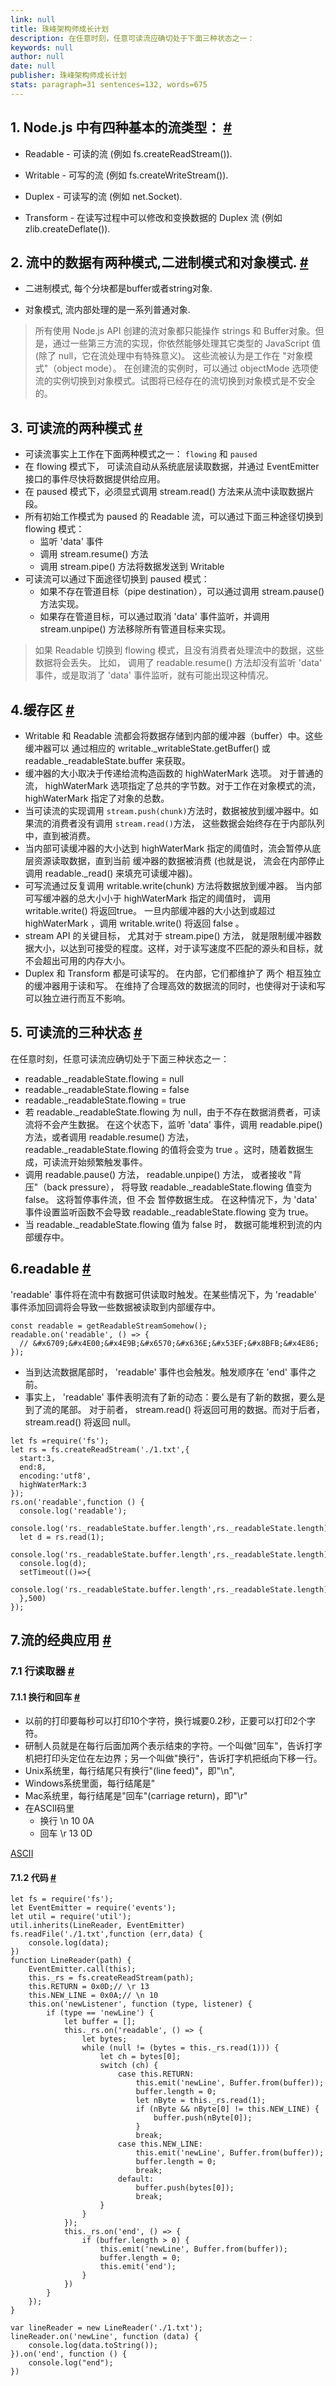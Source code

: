 ```yaml
---
link: null
title: 珠峰架构师成长计划
description: 在任意时刻，任意可读流应确切处于下面三种状态之一：
keywords: null
author: null
date: null
publisher: 珠峰架构师成长计划
stats: paragraph=31 sentences=132, words=675
---
```

## 1. Node.js 中有四种基本的流类型： [#](#t01-nodejs-中有四种基本的流类型)

* Readable - 可读的流 (例如 fs.createReadStream()).

* Writable - 可写的流 (例如 fs.createWriteStream()).

* Duplex - 可读写的流 (例如 net.Socket).

* Transform - 在读写过程中可以修改和变换数据的 Duplex 流 (例如 zlib.createDeflate()).

## 2. 流中的数据有两种模式,二进制模式和对象模式. [#](#t12-流中的数据有两种模式二进制模式和对象模式)

* 二进制模式, 每个分块都是buffer或者string对象.

* 对象模式, 流内部处理的是一系列普通对象.

> 所有使用 Node.js API 创建的流对象都只能操作 strings 和 Buffer对象。但是，通过一些第三方流的实现，你依然能够处理其它类型的 JavaScript 值 (除了 null，它在流处理中有特殊意义)。 这些流被认为是工作在 "对象模式"（object mode）。 在创建流的实例时，可以通过 objectMode 选项使流的实例切换到对象模式。试图将已经存在的流切换到对象模式是不安全的。

## 3. 可读流的两种模式 [#](#t23-可读流的两种模式)

* 可读流事实上工作在下面两种模式之一： `flowing` 和 `paused`
* 在 flowing 模式下， 可读流自动从系统底层读取数据，并通过 EventEmitter 接口的事件尽快将数据提供给应用。
* 在 paused 模式下，必须显式调用 stream.read() 方法来从流中读取数据片段。
* 所有初始工作模式为 paused 的 Readable 流，可以通过下面三种途径切换到 flowing 模式：
  - 监听 'data' 事件
  - 调用 stream.resume() 方法
  - 调用 stream.pipe() 方法将数据发送到 Writable
* 可读流可以通过下面途径切换到 paused 模式：
  - 如果不存在管道目标（pipe destination），可以通过调用 stream.pause() 方法实现。
  - 如果存在管道目标，可以通过取消 'data' 事件监听，并调用 stream.unpipe() 方法移除所有管道目标来实现。

> 如果 Readable 切换到 flowing 模式，且没有消费者处理流中的数据，这些数据将会丢失。 比如， 调用了 readable.resume() 方法却没有监听 'data' 事件，或是取消了 'data' 事件监听，就有可能出现这种情况。

## 4.缓存区 [#](#t34缓存区)

* Writable 和 Readable 流都会将数据存储到内部的缓冲器（buffer）中。这些缓冲器可以 通过相应的 writable._writableState.getBuffer() 或 readable._readableState.buffer 来获取。
* 缓冲器的大小取决于传递给流构造函数的 highWaterMark 选项。 对于普通的流， highWaterMark 选项指定了总共的字节数。对于工作在对象模式的流， highWaterMark 指定了对象的总数。
* 当可读流的实现调用 `stream.push(chunk)`方法时，数据被放到缓冲器中。如果流的消费者没有调用 `stream.read()`方法， 这些数据会始终存在于内部队列中，直到被消费。
* 当内部可读缓冲器的大小达到 highWaterMark 指定的阈值时，流会暂停从底层资源读取数据，直到当前 缓冲器的数据被消费 (也就是说， 流会在内部停止调用 readable._read() 来填充可读缓冲器)。
* 可写流通过反复调用 writable.write(chunk) 方法将数据放到缓冲器。 当内部可写缓冲器的总大小小于 highWaterMark 指定的阈值时， 调用 writable.write() 将返回true。 一旦内部缓冲器的大小达到或超过 highWaterMark ，调用 writable.write() 将返回 false 。
* stream API 的关键目标， 尤其对于 stream.pipe() 方法， 就是限制缓冲器数据大小，以达到可接受的程度。这样，对于读写速度不匹配的源头和目标，就不会超出可用的内存大小。
* Duplex 和 Transform 都是可读写的。 在内部，它们都维护了 两个 相互独立的缓冲器用于读和写。 在维持了合理高效的数据流的同时，也使得对于读和写可以独立进行而互不影响。

## 5. 可读流的三种状态 [#](#t45-可读流的三种状态)

在任意时刻，任意可读流应确切处于下面三种状态之一：

* readable._readableState.flowing = null
* readable._readableState.flowing = false
* readable._readableState.flowing = true
* 若 readable._readableState.flowing 为 null，由于不存在数据消费者，可读流将不会产生数据。 在这个状态下，监听 'data' 事件，调用 readable.pipe() 方法，或者调用 readable.resume() 方法， readable._readableState.flowing 的值将会变为 true 。这时，随着数据生成，可读流开始频繁触发事件。
* 调用 readable.pause() 方法， readable.unpipe() 方法， 或者接收 "背压"（back pressure）， 将导致 readable._readableState.flowing 值变为 false。 这将暂停事件流，但 不会 暂停数据生成。 在这种情况下，为 'data' 事件设置监听函数不会导致 readable._readableState.flowing 变为 true。
* 当 readable._readableState.flowing 值为 false 时， 数据可能堆积到流的内部缓存中。

## 6.readable [#](#t56readable)

'readable' 事件将在流中有数据可供读取时触发。在某些情况下，为 'readable' 事件添加回调将会导致一些数据被读取到内部缓存中。

```
const readable = getReadableStreamSomehow();
readable.on('readable', () => {
  // &#x6709;&#x4E00;&#x4E9B;&#x6570;&#x636E;&#x53EF;&#x8BFB;&#x4E86;
});
```

* 当到达流数据尾部时， 'readable' 事件也会触发。触发顺序在 'end' 事件之前。
* 事实上， 'readable' 事件表明流有了新的动态：要么是有了新的数据，要么是到了流的尾部。 对于前者， stream.read() 将返回可用的数据。而对于后者， stream.read() 将返回 null。

```
let fs =require('fs');
let rs = fs.createReadStream('./1.txt',{
  start:3,
  end:8,
  encoding:'utf8',
  highWaterMark:3
});
rs.on('readable',function () {
  console.log('readable');
  console.log('rs._readableState.buffer.length',rs._readableState.length);
  let d = rs.read(1);
  console.log('rs._readableState.buffer.length',rs._readableState.length);
  console.log(d);
  setTimeout(()=>{
      console.log('rs._readableState.buffer.length',rs._readableState.length);
  },500)
});
```

## 7.流的经典应用 [#](#t67流的经典应用)

### 7.1 行读取器 [#](#t771-行读取器)

#### 7.1.1 换行和回车 [#](#t8711-换行和回车)

* 以前的打印要每秒可以打印10个字符，换行城要0.2秒，正要可以打印2个字符。
* 研制人员就是在每行后面加两个表示结束的字符。一个叫做"回车"，告诉打字机把打印头定位在左边界；另一个叫做"换行"，告诉打字机把纸向下移一行。
* Unix系统里，每行结尾只有换行"(line feed)"，即"\n",
* Windows系统里面，每行结尾是"
* Mac系统里，每行结尾是"回车"(carriage return)，即"\r"
* 在ASCII码里
  - 换行 \n 10 0A
  - 回车 \r 13 0D

[ASCII](http://ascii.911cha.com/)

#### 7.1.2 代码 [#](#t9712-代码)

```
let fs = require('fs');
let EventEmitter = require('events');
let util = require('util');
util.inherits(LineReader, EventEmitter)
fs.readFile('./1.txt',function (err,data) {
    console.log(data);
})
function LineReader(path) {
    EventEmitter.call(this);
    this._rs = fs.createReadStream(path);
    this.RETURN = 0x0D;// \r 13
    this.NEW_LINE = 0x0A;// \n 10
    this.on('newListener', function (type, listener) {
        if (type == 'newLine') {
            let buffer = [];
            this._rs.on('readable', () => {
                let bytes;
                while (null != (bytes = this._rs.read(1))) {
                    let ch = bytes[0];
                    switch (ch) {
                        case this.RETURN:
                            this.emit('newLine', Buffer.from(buffer));
                            buffer.length = 0;
                            let nByte = this._rs.read(1);
                            if (nByte && nByte[0] != this.NEW_LINE) {
                                buffer.push(nByte[0]);
                            }
                            break;
                        case this.NEW_LINE:
                            this.emit('newLine', Buffer.from(buffer));
                            buffer.length = 0;
                            break;
                        default:
                            buffer.push(bytes[0]);
                            break;
                    }
                }
            });
            this._rs.on('end', () => {
                if (buffer.length > 0) {
                    this.emit('newLine', Buffer.from(buffer));
                    buffer.length = 0;
                    this.emit('end');
                }
            })
        }
    });
}

var lineReader = new LineReader('./1.txt');
lineReader.on('newLine', function (data) {
    console.log(data.toString());
}).on('end', function () {
    console.log("end");
})

```

